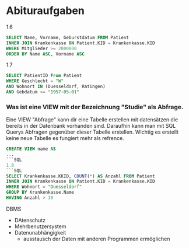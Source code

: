 # Abituraufgaben
1.6
```SQL
SELECT Name, Vorname, Geburstdatum FROM Patient
INNER JOIN Krankenkasse ON Patient.KID = Krankenkasse.KID
WHERE Mitglieder >= 2000000
ORDER BY Name ASC, Vorname ASC
```
1.7
```SQL
SELECT PatientID From Patient
WHERE Geschlecht = "W" 
AND Wohnort IN (Duesseldorf, Ratingen)
AND Gebdatum <= "1957-05-01"
```
### Was ist eine VIEW mit der Bezeichnung "Studie" als Abfrage.

Eine VIEW "Abfrage" kann dir eine Tabelle erstellen mit datensätzen die bereits in der Datenbank vorhanden sind. Daraufhin kann man mit SQL Querys Abfragen gegenüber dieser Tabelle erstellen. Wichtig es erstellt keine neue Tabelle es fungiert mehr als refrence.
```SQL
CREATE VIEW name AS
...
```SQL
1.8
```SQL
SELECT Krankenkasse.KKID, COUNT(*) AS Anzahl FROM Patient
INNER JOIN Krankenkasse ON Patient.KID = Krankenkasse.KID
WHERE Wohnort = "Duesseldorf"
GROUP BY Krankenkasse.Name
HAVING Anzahl > 10
```

DBMS
- DAtenschutz
- Mehrbenutzersystem
- Datenunabhängigkeit
  - ausstausch der Daten mit anderen Programmen ermöglichen
